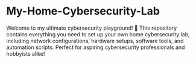 # My-Home-Cybersecurity-Lab
Welcome to my ultimate cybersecurity playground! 🚀 This repository contains everything you need to set up your own home cybersecurity lab, including network configurations, hardware setups, software tools, and automation scripts. Perfect for aspiring cybersecurity professionals and hobbyists alike!
